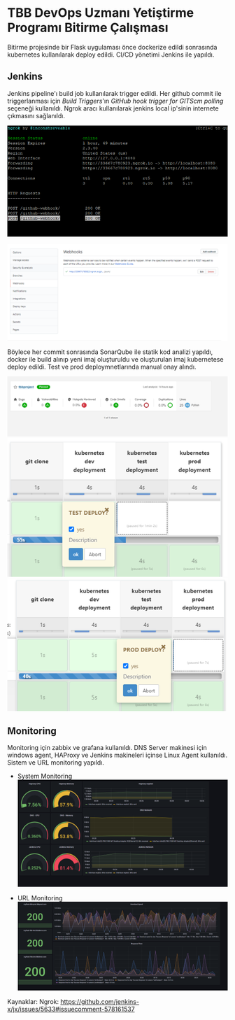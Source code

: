 # TBB DevOps Uzmanı Yetiştirme Programı Bitirme Çalışması 

Bitirme projesinde bir Flask uygulaması önce dockerize edildi sonrasında kubernetes kullanılarak deploy edildi. CI/CD yönetimi Jenkins ile yapıldı. 

## Jenkins
Jenkins pipeline'ı build job kullanılarak trigger edildi. Her github commit ile triggerlanması için _Build Triggers_'ın _GitHub hook trigger for GITScm polling_ seçeneği kullanıldı. Ngrok aracı kullanılarak jenkins local ip'sinin internete çıkmasını sağlanıldı. 

![buildjob](./images/webhook.PNG)

![buildjob](./images/webhook2.PNG)

Böylece her commit sonrasında SonarQube ile statik kod analizi yapıldı, docker ile build alınıp yeni imaj oluşturuldu ve oluşturulan imaj kubernetese deploy edildi. Test ve prod deploymnetlarında manual onay alındı. 

![sonarqubeanalysis](./images/sonarqube.PNG)
![jenkinstest](./images/jenkinstest.png)
![jenkinsprod](./images/jenkinsprod.png)


## Monitoring
Monitoring için zabbix ve grafana kullanıldı. DNS Server makinesi için windows agent, HAProxy ve Jenkins makineleri içinse Linux Agent kullanıldı. Sistem ve URL monitoring yapıldı.
- System Monitoring
![grafana](./images/grafana1.PNG)

- URL Monitoring
![grafana](./images/grafana2.PNG)

Kaynaklar:
Ngrok: https://github.com/jenkins-x/jx/issues/5633#issuecomment-578161537
